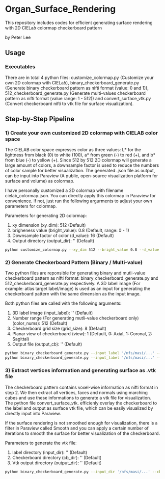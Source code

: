 # Organ_Surface_Rendering

This repository includes codes for efficient generating surface rendering with 2D CIELa*b* colormap checkerboard pattern 

by Peter Lee

## Usage

### Executables
There are in total 4 python files: customize_colormap.py (Customize your own 2D colormap with CIELa*b*), binary_checkerboard_generate.py (Generate binary checkerboard pattern as nifti format (value: 0 and 1)), 512_checkerboard_generate.py (Generate multi-values checkerboard pattern as nifti format (value range: 1 - 512)) and convert_surface_vtk.py (Convert checkerboard nifti to vtk file for surface visualization).

## Step-by-Step Pipeline

### 1) Create your own customized 2D colormap with CIELAB color space
The CIELAB color space expresses color as three values: L* for the lightness from black (0) to white (100), a* from green (-) to red (+), and b* from blue (-) to yellow (+). Since 512 by 512 2D colormap will generate a large amount of colors, a downsample factor is used to reduce the numbers of color sample for better visualization. The generated .json file as output, can be input into Paraview (A public, open-source visualization platform for surface and volume) as colormap. 

I have personally customized a 2D colormap with filename cielab_colormap.json. You can directly apply this colormap in Paraview for convenience. If not, just run the following argurments to adjust your own parameters for colormap.

Parameters for generating 2D colormap:
1) xy dimension (xy_dim): 512 (Default)
2) brigheness value (bright_value): 0.8 (Default, range: 0 - 1)
3) Downsample factor of color (d_value): 16 (Default)
4) Output directory (output_dir): '' (Default)

```bash
python customize_colormap.py --xy_dim 512 --bright_value 0.8 --d_value 16 --output_dir '/nfs/masi/...'
```

### 2) Generate Checkerboard Pattern (Binary / Multi-value)
Two python files are reponsible for generating binary and mutli-value checkerboard pattern as nifti format: binary_checkerboard_generate.py and 512_checkerboard_generate.py respectively. A 3D label image (For example: atlas target label/image) is used as an input for generating the checkerboard pattern with the same dimension as the input image.

Both python files are called with the following arguments:
1) 3D label image (input_label): '' (Default)
2) Number range (For generating mutli-value checkerboard only) (color_nums): 512 (Default)
3) Checkerboard grid size (grid_size): 8 (Default)
4) Planar view of checkerboard (view): 1 (Default, 0: Axial, 1: Coronal, 2: Sagittal)
5) Output file (output_cb): '' (Default)

```bash
python binary_checkerboard_generate.py --input_label '/nfs/masi/...' --grid_size 8 --view 1 --output_cb '/nfs/masi/.../checkerboard_binary.nii.gz'
python binary_checkerboard_generate.py --input_label '/nfs/masi/...' --color_nums 512 --grid_size 8 --view 1 --output_cb '/nfs/masi/.../checkerboard_512.nii.gz'
```

### 3) Extract vertices information and generating surface as .vtk file
The checkerboard pattern contains voxel-wise information as nifti format in step 2. We then extract all vertices, faces and normals using marching cubes and use these informations to generate a vtk file for visualization. The python file convert_surface_vtk. efficienly overlay the checkerboard to the label and output as surface vtk file, which can be easily visualized by directly input into Paraview.

If the surface rendering is not smoothed enough for visualization, there is a filter in Paraview called Smooth and you can apply a certain number of iterations to smooth the surface for better visualization of the checkerboard.

Parameters to generate the vtk file:
1) label directory (input_dir): '' (Default)
2) Checkerboard directory (cb_dir): '' (Default)
3) Vtk output directory (output_dir): '' (Default)


```bash
python binary_checkerboard_generate.py --input_dir '/nfs/masi/...' --cb_dir '/nfs/masi/...' --output_dir '/nfs/masi/...'
```
